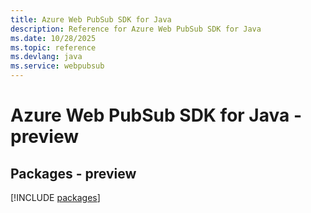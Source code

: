 ```yaml
---
title: Azure Web PubSub SDK for Java
description: Reference for Azure Web PubSub SDK for Java
ms.date: 10/28/2025
ms.topic: reference
ms.devlang: java
ms.service: webpubsub
---
```

# Azure Web PubSub SDK for Java - preview
## Packages - preview
[!INCLUDE [packages](web-pubsub-index.md)]